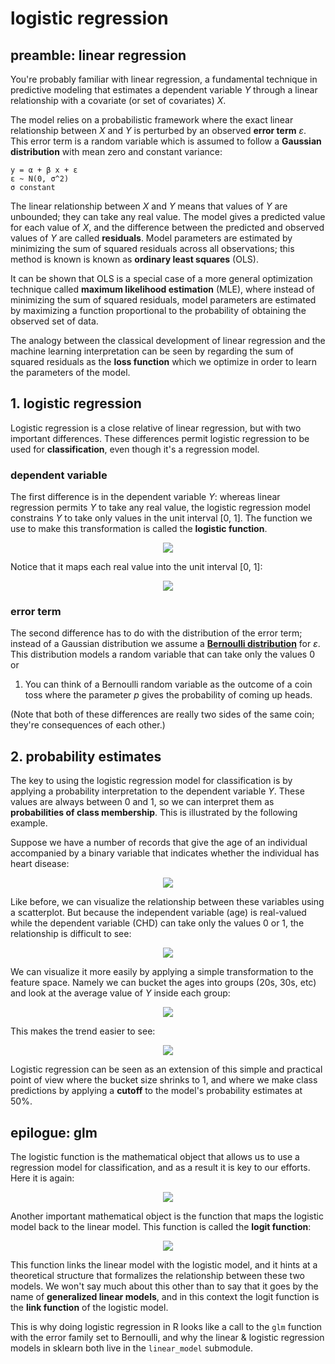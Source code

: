 <!-- author: Jason Dolatshahi -->

# logistic regression

## preamble: linear regression

You're probably familiar with linear regression, a fundamental technique 
in predictive modeling that estimates a dependent variable *Y* through a linear
relationship with a covariate (or set of covariates) *X*.

The model relies on a probabilistic
framework where the exact linear relationship between *X* and *Y* is perturbed
by an observed **error term** *ε*. This error term is a random variable which
is assumed to follow a **Gaussian distribution** with mean zero and constant
variance:

    y = α + β x + ε  
    ε ~ N(0, σ^2)  
    σ constant

The linear relationship between *X* and *Y* means that values of *Y* are
unbounded; they can take any real value. The model gives a predicted value 
for each value of *X*, and the difference between the predicted and observed
values of *Y* are called **residuals**. Model parameters are estimated by
minimizing the sum of squared residuals across all observations; this method is
known is known as **ordinary least squares** (OLS).

It can be shown that OLS is a special case of a more general optimization
technique called **maximum likelihood estimation** (MLE), where instead of
minimizing the sum of squared residuals, model parameters are estimated by
maximizing a function proportional to the probability of obtaining the
observed set of data.

The analogy between the classical development of linear regression and the
machine learning interpretation can be seen by regarding the sum of squared
residuals as the **loss function** which we optimize in order to learn the
parameters of the model.

## 1. logistic regression

Logistic regression is a close relative of linear regression, but with two
important differences. These differences permit logistic regression to be used
for **classification**, even though it's a regression model.

### dependent variable

The first difference is in the dependent variable *Y*: whereas linear regression
permits *Y* to take any real value, the logistic regression model constrains *Y*
to take only values in the unit interval [0, 1]. The function we use to make this
transformation is called the **logistic function**. 

<p align="center">
<img src="../images/logistic_func.png">

Notice that it maps each real value into the unit interval [0, 1]:

<p align="center">
<img src="../images/logistic_curve.png">

### error term

The second difference has to do with the distribution of the error term;
instead of a Gaussian distribution we assume a [**Bernoulli
distribution**](https://en.wikipedia.org/wiki/Bernoulli_distribution) for *ε*.
This distribution models a random variable that can take only the values 0 or
1. You can think of a Bernoulli random variable as the outcome of a coin toss
where the parameter *p* gives the probability of coming up heads.

(Note that both of these differences are really two sides of the same coin;
they're consequences of each other.)

## 2. probability estimates

The key to using the logistic regression model for classification is by
applying a probability interpretation to the dependent variable *Y*. These
values are always between 0 and 1, so we can interpret them as **probabilities of
class membership**. This is illustrated by the following example.

Suppose we have a number of records that give the age of an
individual accompanied by a binary variable that indicates whether the
individual has heart disease:
<p align="center">
<img src="../images/logistic_table1.png">

Like before, we can visualize the relationship between these variables using
a scatterplot. But because the independent variable (age) is real-valued while the
dependent variable (CHD) can take only the values 0 or 1, the relationship is
difficult to see:
<p align="center">
<img src="../images/logistic_scatter1.png">

We can visualize it more easily by applying a simple transformation to the feature
space. Namely we can bucket the ages into groups (20s, 30s, etc) and look at
the average value of *Y* inside each group:
<p align="center">
<img src="../images/logistic_table2.png">

This makes the trend easier to see:
<p align="center">
<img src="../images/logistic_scatter2.png">

Logistic regression can be seen as an extension of this simple and practical
point of view where the bucket size shrinks to 1, and where we make class
predictions by applying a **cutoff** to the model's probability estimates at 50%.

## epilogue: glm

The logistic function is the mathematical object that allows us to use a
regression model for classification, and as a result it is key to our efforts.
Here it is again:
<p align="center">
<img src="../images/logistic_func.png">

Another important mathematical object is the function that maps the
logistic model back to the linear model. This function is called the **logit
function**:
<p align="center">
<img src="../images/logit.png">

This function links the linear model with the logistic model, and it hints at a
theoretical structure that formalizes the relationship between these two
models. We won't say much about this other than to say that it goes by the
name of **generalized linear models**, and in this context the logit function
is the **link function** of the logistic model.

This is why doing logistic regression in R looks like a call to the `glm`
function with the error family set to Bernoulli, and why the linear & logistic
regression models in sklearn both live in the `linear_model` submodule.

